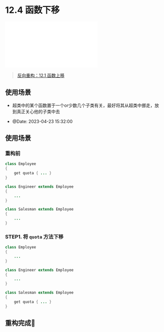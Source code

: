 # 12.4 函数下移

![](./12.4_push_down_method.md)

> [反向重构：12.1 函数上移](./12.1_pull_up_method.md)

## 使用场景

- 超类中的某个函数置于一个or少数几个子类有关，最好将其从超类中挪走，放到真正关心他的子类中去

- @Date: 2023-04-23 15:32:00

## 使用场景

### 重构前

```java
class Employee
{
    get quota { ... }
}

class Engineer extends Employee
{
    ...
}

class Salesman extends Employee
{
    ...
}
```

### STEP1. 将 `quota` 方法下移

```java
class Employee
{
    ...
}

class Engineer extends Employee
{
    ...
}

class Salesman extends Employee
{
    get quota { ... }
}
```

## 重构完成🎀
